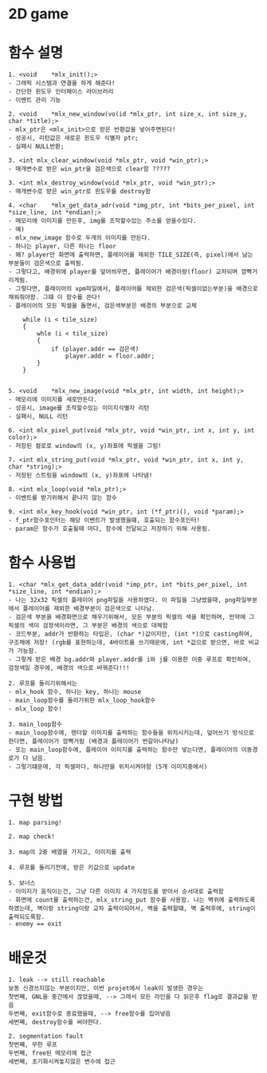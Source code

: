 # 2D game

# 함수 설명

	1. <void	*mlx_init();>
	- 그래픽 시스템과 연결을 하게 해준다!
	- 간단한 윈도우 인터페이스 라이브러리
	- 이벤트 관리 기능
	
	2. <void	*mlx_new_window(vo(id *mlx_ptr, int size_x, int size_y, char *title);>
	- mlx_ptr은 <mlx_init>으로 받은 반환값을 넣어주면된다!
	- 성공시, 리턴값은 새로운 윈도우 식별자 ptr;
	- 실패시 NULL반환;
	
	3. <int	mlx_clear_window(void *mlx_ptr, void *win_ptr);>
	- 매개변수로 받은 win_ptr을 검은색으로 clear함 ?????
	
	3. <int mlx_destroy_window(void *mlx_ptr, void *win_ptr);>
	- 매개변수로 받은 win_ptr로 윈도우를 destroy함
	
	4. <char	*mlx_get_data_adr(void *img_ptr, int *bits_per_pixel, int *size_line, int *endian);>
	- 메모리에 이미지를 만든후, img를 조작할수있는 주소를 얻을수있다.
	- 예)
	- mlx_new_image 함수로 두개의 이미지를 만든다.
	- 하나는 player, 다른 하나는 floor
	- 왜? player만 화면에 출력하면, 플레이어를 제외한 TILE_SIZE(즉, pixel)에서 남는 부분들이 검은색으로 출력됨.
	- 그렇다고, 배경위에 player를 덮어씌우면, 플레이어가 배경이랑(floor) 교차되며 깜빡거리게됨.
	- 그렇다면, 플레이어의 xpm파일에서, 플레이어를 제외한 검은색(픽셀이없는부분)을 배경으로 채워줘야함. 그떄 이 함수를 쓴다!
	- 플레이어의 모든 픽셀을 돌면서, 검은색부분은 배경의 부분으로 교체

		while (i < tile_size)
		{
			whle (i < tile_size)
			{
				if (player.addr == 검은색)
					player.addr = floor.addr;
			}
		}

	
	5. <void	*mlx_new_image(void *mlx_ptr, int width, int height);>
	- 메모리에 이미지를 새로만든다.
	- 성공시, image를 조작할수있는 이미지식별자 리턴
	- 실패시, NULL 리턴
	
	6. <int	mlx_pixel_put(void *mlx_ptr, void *win_ptr, int x, int y, int color);>
	- 저장된 컬로로 window의 (x, y)좌표에 픽셀을 그림!
	
	7. <int	mlx_string_put(void *mlx_ptr, void *win_ptr, int x, int y, char *string);>
	- 저장된 스트링을 window의 (x, y)좌표에 나타냄!
	
	8. <int	mlx_loop(void *mlx_ptr);>
	- 이벤트를 받기위해서 끝나지 않는 함수
	
	9. <int	mlx_key_hook(void *win_ptr, int (*f_ptr)(), void *param);>
	- f_ptr함수포인터는 해당 이벤트가 발생했을떄, 호출되는 함수포인터!
	- param은 함수가 호출될때 마다, 함수에 전달되고 저장하기 위해 사용됨.
	
# 함수 사용법
	1. <char *mlx_get_data_addr(void *imp_ptr, int *bits_per_pixel, int *size_line, int *endian);>
	- 나는 32x32 픽셀의 플레이어 png파일을 사용하였다. 이 파일을 그냥썼을때, png파일부분에서 플레이어를 제외한 배경부분이 검은색으로 나타남.
	- 검은색 부분을 배경화면으로 채우기위해서, 모든 부분의 픽셀의 색을 확인하며, 만약에 그 픽셀의 색이 검정색이라면, 그 부분은 배경의 색으로 대체함
	- 코드부분, addr가 반환하는 타입은, (char *)값이지만, (int *)으로 casting하여, 구조체에 저장! (rgb를 표현하는데, 4바이트를 쓰기때문에, int *값으로 받으면, 바로 비교가 가능함. 
	- 그렇게 받은 배경 bg.addr와 player.addr를 i와 j를 이용한 이중 루프로 확인하여, 검정색일 경우에, 배경의 색으로 바꿔준다!!!
	
	2. 루프를 돌리기위해서는
	- mlx_hook 함수, 하나는 key, 하나는 mouse
	- main_loop함수를 돌리기위한 mlx_loop_hook함수
	- mlx_loop 함수!
	
	3. main_loop함수 
	- main_loop함수에, 렌더할 이미지를 출력하는 함수들을 위치시키는데, 덮어쓰기 방식으로한다면, 플레이어가 깜빡거림 (배경과 플레이어가 번갈아나타남)
	- 또는 main_loop함수에, 플레이어 이미지를 출력하는 함수만 넣는다면, 플레이어의 이동경로가 다 남음.
	- 그렇기떄문에, 각 픽셀마다, 하나만을 위치시켜야함 (5개 이미지중에서)
	
# 구현 방법
	1. map parsing!

	2. map check!

	3. map의 2중 배열을 가지고, 이미지를 출력

	4. 루프를 돌리기전에, 받은 키값으로 update

	5. 보너스
	- 이미지가 움직이는건, 그냥 다른 이미지 4 가지정도를 받아서 순서대로 출력함
	- 화면에 count를 출력하는건, mlx_string_put 함수를 사용함. 나는 벽위에 출력하도록 하였는데, 벽이랑 string이랑 교차 출력이되어서, 벽을 출력할떄, 벽 출력후에, string이 출력되도록함.
	- enemy == exit

# 배운것
	1. leak --> still reachable
	보동 신경쓰지않는 부분이지만, 이번 projet에서 leak이 발생한 경우는
	첫번째, GNL을 중간에서 끊었을때, --> 그래서 모든 라인을 다 읽은후 flag로 결과값을 받음
	두번째, exit함수로 종료했을때, --> free함수를 집어넣음
	세번째, destroy함수를 써야한다.

	2. segmentation fault
	첫번째, 무한 루프
	두번째, free된 메모리에 접근
	세번째, 초기화시켜놓지않은 변수에 접근
